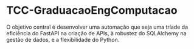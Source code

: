 # TCC-GraduacaoEngComputacao
O objetivo central é desenvolver uma automação que seja uma tríade da eficiência do FastAPI na criação de APIs, à robustez do SQLAlchemy na gestão de dados, e a flexibilidade do Python.
